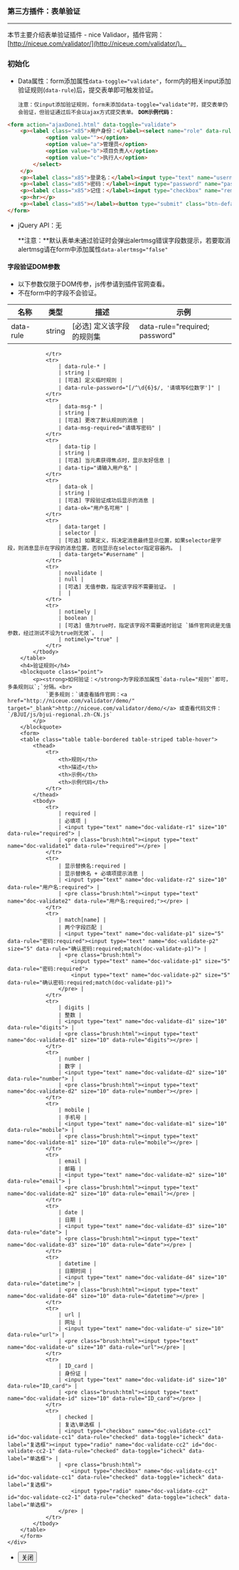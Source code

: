 ### 第三方插件：表单验证
***
本节主要介绍表单验证插件 - nice Validaor，插件官网：[http://niceue.com/validator/](http://niceue.com/validator/)。
### 初始化
* Data属性：form添加属性`data-toggle="validate"`，form内的相关input添加验证规则(`data-rule`)后，提交表单即可触发验证。

  `注意：仅input添加验证规则，form未添加data-toggle="validate"时，提交表单仍会验证，但验证通过后不会以ajax方式提交表单。`
**`DOM示例代码：`**
```html
<form action="ajaxDone1.html" data-toggle="validate">
    <p><label class="x85">用户身份：</label><select name="role" data-rule="required" data-toggle="selectpicker">
            <option value=""></option>
            <option value="a">管理员</option>
            <option value="b">项目负责人</option>
            <option value="c">执行人</option>
        </select>
    </p>
    <p><label class="x85">登录名：</label><input type="text" name="username" data-rule="required" data-tip="你好啊，请填写用户名" data-ok="用户名可用" placeholder="登录名"></p>
    <p><label class="x85">密码：</label><input type="password" name="password" data-rule="required;" placeholder="登录密码"></p>
    <p><label class="x85">记住：</label><input type="checkbox" name="remember" value="true" id="doc-validate-remember" data-toggle="icheck" data-rule="checked" data-label="记住登陆信息"></p>
    <p><hr></p>
    <p><label class="x85"></label><button type="submit" class="btn-default">提 交</button></p>
</form>
```
* jQuery API：无

  **注意：**默认表单未通过验证时会弹出alertmsg错误字段数提示，若要取消alertmsg请在form中添加属性`data-alertmsg="false"`
  
#### 字段验证DOM参数
* 以下参数仅限于DOM传参，js传参请到插件官网查看。
* 不在form中的字段不会验证。

| 名称 | 类型 | 描述 | 示例 |
| -- | -- | -- | -- |
| data-rule | string | [必选] 定义该字段的规则集 | data-rule="required; password" |
                </tr>
                <tr>
                    | data-rule-* |
                    | string |
                    | [可选] 定义临时规则 |
                    | data-rule-password="[/^\d{6}$/, '请填写6位数字']" |
                </tr>
                <tr>
                    | data-msg-* |
                    | string |
                    | [可选] 更改了默认规则的消息 |
                    | data-msg-required="请填写密码" |
                </tr>
                <tr>
                    | data-tip |
                    | string |
                    | [可选] 当元素获得焦点时，显示友好信息 |
                    | data-tip="请输入用户名" |
                </tr>
                <tr>
                    | data-ok |
                    | string |
                    | [可选] 字段验证成功后显示的消息 |
                    | data-ok="用户名可用" |
                </tr>
                <tr>
                    | data-target |
                    | selector |
                    | [可选] 如果定义，将决定消息最终显示位置，如果selector是字段，则消息显示在字段的消息位置，否则显示在selector指定容器内。 |
                    | data-target="#username" |
                </tr>
                <tr>
                    | novalidate |
                    | null |
                    | [可选] 无值参数，指定该字段不需要验证。 |
                    |  |
                </tr>
                <tr>
                    | notimely |
                    | boolean |
                    | [可选] 值为true时，指定该字段不需要适时验证 `插件官网说是无值参数，经过测试不设为true则无效`。 |
                    | notimely="true" |
                </tr>
            </tbody>
        </table>
        <h4>验证规则</h4>
        <blockquote class="point">
            <p><strong>如何验证：</strong>为字段添加属性`data-rule="规则"`即可，多条规则以`;`分隔。<br>
                `更多规则：`请查看插件官网：<a href="http://niceue.com/validator/demo/" target="_blank">http://niceue.com/validator/demo/</a> 或查看代码文件： `/BJUI/js/bjui-regional.zh-CN.js`
            </p>
        </blockquote>
        <form>
        <table class="table table-bordered table-striped table-hover">
            <thead>
                <tr>
                    <th>规则</th>
                    <th>描述</th>
                    <th>示例</th>
                    <th>示例代码</th>
                </tr>
            </thead>
            <tbody>
                <tr>
                    | required |
                    | 必填项 |
                    | <input type="text" name="doc-validate-r1" size="10" data-rule="required"> |
                    | <pre class="brush:html"><input type="text" name="doc-validate1" data-rule="required"></pre> |
                </tr>
                <tr>
                    | 显示替换名:required |
                    | 显示替换名 + 必填项提示消息 |
                    | <input type="text" name="doc-validate-r2" size="10" data-rule="用户名:required"> |
                    | <pre class="brush:html"><input type="text" name="doc-validate2" data-rule="用户名:required;"></pre> |
                </tr>
                <tr>
                    | match[name] |
                    | 两个字段匹配 |
                    | <input type="text" name="doc-validate-p1" size="5" data-rule="密码:required"><input type="text" name="doc-validate-p2" size="5" data-rule="确认密码:required;match(doc-validate-p1)"> |
                    | <pre class="brush:html">
                        <input type="text" name="doc-validate-p1" size="5" data-rule="密码:required">
                        <input type="text" name="doc-validate-p2" size="5" data-rule="确认密码:required;match(doc-validate-p1)">
                    </pre> |
                </tr>
                <tr>
                    | digits |
                    | 整数 |
                    | <input type="text" name="doc-validate-d1" size="10" data-rule="digits"> |
                    | <pre class="brush:html"><input type="text" name="doc-validate-d1" size="10" data-rule="digits"></pre> |
                </tr>
                <tr>
                    | number |
                    | 数字 |
                    | <input type="text" name="doc-validate-d2" size="10" data-rule="number"> |
                    | <pre class="brush:html"><input type="text" name="doc-validate-d2" size="10" data-rule="number"></pre> |
                </tr>
                <tr>
                    | mobile |
                    | 手机号 |
                    | <input type="text" name="doc-validate-m1" size="10" data-rule="mobile"> |
                    | <pre class="brush:html"><input type="text" name="doc-validate-m1" size="10" data-rule="mobile"></pre> |
                </tr>
                <tr>
                    | email |
                    | 邮箱 |
                    | <input type="text" name="doc-validate-m2" size="10" data-rule="email"> |
                    | <pre class="brush:html"><input type="text" name="doc-validate-m2" size="10" data-rule="email"></pre> |
                </tr>
                <tr>
                    | date |
                    | 日期 |
                    | <input type="text" name="doc-validate-d3" size="10" data-rule="date"> |
                    | <pre class="brush:html"><input type="text" name="doc-validate-d3" size="10" data-rule="date"></pre> |
                </tr>
                <tr>
                    | datetime |
                    | 日期时间 |
                    | <input type="text" name="doc-validate-d4" size="10" data-rule="datetime"> |
                    | <pre class="brush:html"><input type="text" name="doc-validate-d4" size="10" data-rule="datetime"></pre> |
                </tr>
                <tr>
                    | url |
                    | 网址 |
                    | <input type="text" name="doc-validate-u" size="10" data-rule="url"> |
                    | <pre class="brush:html"><input type="text" name="doc-validate-u" size="10" data-rule="url"></pre> |
                </tr>
                <tr>
                    | ID_card |
                    | 身份证 |
                    | <input type="text" name="doc-validate-id" size="10" data-rule="ID_card"> |
                    | <pre class="brush:html"><input type="text" name="doc-validate-id" size="10" data-rule="ID_card"></pre> |
                </tr>
                <tr>
                    | checked |
                    | 复选\单选框 |
                    | <input type="checkbox" name="doc-validate-cc1" id="doc-validate-cc1" data-rule="checked" data-toggle="icheck" data-label="复选框"><input type="radio" name="doc-validate-cc2" id="doc-validate-cc2-1" data-rule="checked" data-toggle="icheck" data-label="单选框"> |
                    | <pre class="brush:html">
                        <input type="checkbox" name="doc-validate-cc1" id="doc-validate-cc1" data-rule="checked" data-toggle="icheck" data-label="复选框">
                        <input type="radio" name="doc-validate-cc2" id="doc-validate-cc2-1" data-rule="checked" data-toggle="icheck" data-label="单选框">
                    </pre> |
                </tr>
            </tbody>
        </table>
        </form>
    </div>
</div>
<div class="bjui-pageFooter">
    <ul>
        <li><button type="button" class="btn-close" data-icon="close">关闭</button></li>
    </ul>
</div>

